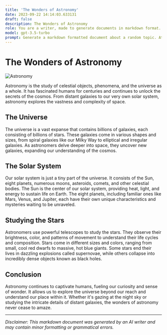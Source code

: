 ```yaml
---
title: 'The Wonders of Astronomy'
date: 2023-09-22 14:14:03.633131
draft: false
description: The Wonders of Astronomy
role: You are a writer, made to generate documents in markdown format. It is very important that all of the documents you generate are in valid markdown format.
model: gpt-3.5-turbo
prompt: Generate a markdown formatted document about a random topic. At the bottom, include a disclaimer explaining that the document was generated by you. The first line of the document should be the title. Make sure that the entire document is in proper markdown format, using a mix of various tags to make the document visually appealing.
---
```


# The Wonders of Astronomy

![Astronomy](https://images.unsplash.com/photo-1422228681489-7020f4efee41)

Astronomy is the study of celestial objects, phenomena, and the universe as a whole. It has fascinated humans for centuries and continues to unlock the secrets of the cosmos. From distant galaxies to our very own solar system, astronomy explores the vastness and complexity of space.

## The Universe

The universe is a vast expanse that contains billions of galaxies, each consisting of billions of stars. These galaxies come in various shapes and sizes, from spiral galaxies like our Milky Way to elliptical and irregular galaxies. As astronomers delve deeper into space, they uncover new galaxies, expanding our understanding of the cosmos.

## The Solar System

Our solar system is just a tiny part of the universe. It consists of the Sun, eight planets, numerous moons, asteroids, comets, and other celestial bodies. The Sun is the center of our solar system, providing heat, light, and energy to sustain life on Earth. The eight planets, including familiar ones like Mars, Venus, and Jupiter, each have their own unique characteristics and mysteries waiting to be unraveled.

## Studying the Stars

Astronomers use powerful telescopes to study the stars. They observe their brightness, color, and patterns of movement to understand their life cycles and composition. Stars come in different sizes and colors, ranging from small, cool red dwarfs to massive, hot blue giants. Some stars end their lives in dazzling explosions called supernovae, while others collapse into incredibly dense objects known as black holes.

## Conclusion

Astronomy continues to captivate humans, fueling our curiosity and sense of wonder. It allows us to explore the universe beyond our reach and understand our place within it. Whether it's gazing at the night sky or studying the intricate details of distant galaxies, the wonders of astronomy never cease to amaze.

---

*Disclaimer: This markdown document was generated by an AI writer and may contain minor formatting or grammatical errors.*